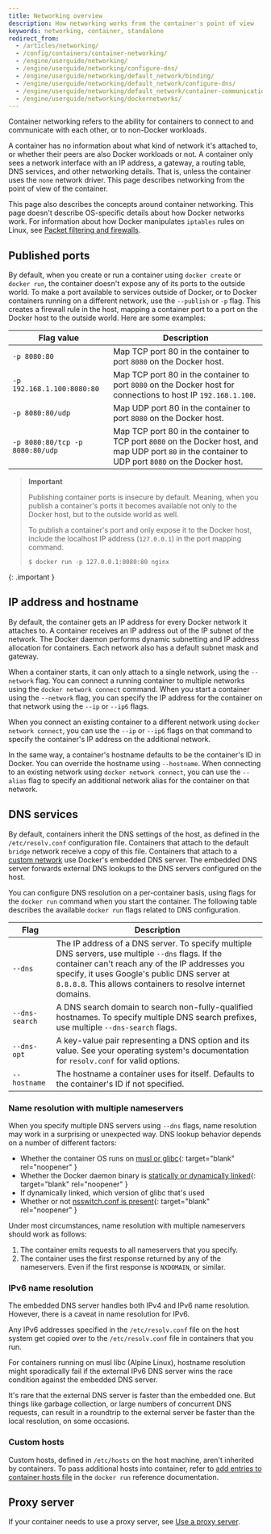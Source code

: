 ```yaml
---
title: Networking overview
description: How networking works from the container's point of view
keywords: networking, container, standalone
redirect_from:
  - /articles/networking/
  - /config/containers/container-networking/
  - /engine/userguide/networking/
  - /engine/userguide/networking/configure-dns/
  - /engine/userguide/networking/default_network/binding/
  - /engine/userguide/networking/default_network/configure-dns/
  - /engine/userguide/networking/default_network/container-communication/
  - /engine/userguide/networking/dockernetworks/
---
```


Container networking refers to the ability for containers to connect to and
communicate with each other, or to non-Docker workloads.

A container has no information about what kind of network it's attached to,
or whether their peers are also Docker workloads or not.
A container only sees a network interface with an IP address,
a gateway, a routing table, DNS services, and other networking details.
That is, unless the container uses the `none` network driver.
This page describes networking from the point of view of the container.

This page also describes the concepts around container networking.
This page doesn't describe OS-specific details about how Docker networks work.
For information about how Docker manipulates `iptables` rules on Linux,
see [Packet filtering and firewalls](packet-filtering-firewalls.md).

## Published ports

By default, when you create or run a container using `docker create` or `docker run`,
the container doesn't expose any of its ports to the outside world.
To make a port available to services outside of Docker,
or to Docker containers running on a different network,
use the `--publish` or `-p` flag.
This creates a firewall rule in the host,
mapping a container port to a port on the Docker host to the outside world.
Here are some examples:

| Flag value                      | Description                                                                                                                                           |
| ------------------------------- | ----------------------------------------------------------------------------------------------------------------------------------------------------- |
| `-p 8080:80`                    | Map TCP port 80 in the container to port `8080` on the Docker host.                                                                                   |
| `-p 192.168.1.100:8080:80`      | Map TCP port 80 in the container to port `8080` on the Docker host for connections to host IP `192.168.1.100`.                                        |
| `-p 8080:80/udp`                | Map UDP port 80 in the container to port `8080` on the Docker host.                                                                                   |
| `-p 8080:80/tcp -p 8080:80/udp` | Map TCP port 80 in the container to TCP port `8080` on the Docker host, and map UDP port `80` in the container to UDP port `8080` on the Docker host. |

> **Important**
>
> Publishing container ports is insecure by default. Meaning, when you publish
> a container's ports it becomes available not only to the Docker host, but to
> the outside world as well.
>
> To publish a container's port and only expose it to the Docker host, include
> the localhost IP address (`127.0.0.1`) in the port mapping command.
>
> ```console
> $ docker run -p 127.0.0.1:8080:80 nginx
> ```
{: .important }

## IP address and hostname

By default, the container gets an IP address for every Docker network it attaches to.
A container receives an IP address out of the IP subnet of the network.
The Docker daemon performs dynamic subnetting and IP address allocation for containers.
Each network also has a default subnet mask and gateway.

When a container starts, it can only attach to a single network, using the `--network` flag.
You can connect a running container to multiple networks using the `docker network connect` command.
When you start a container using the `--network` flag,
you can specify the IP address for the container on that network using the `--ip` or `--ip6` flags.

When you connect an existing container to a different network using `docker network connect`,
you can use the `--ip` or `--ip6` flags on that command
to specify the container's IP address on the additional network.

In the same way, a container's hostname defaults to be the container's ID in Docker.
You can override the hostname using `--hostname`.
When connecting to an existing network using `docker network connect`,
you can use the `--alias` flag to specify an additional network alias for the container on that network.

## DNS services

By default, containers inherit the DNS settings of the host,
as defined in the `/etc/resolv.conf` configuration file.
Containers that attach to the default `bridge` network receive a copy of this file.
Containers that attach to a
[custom network](network-tutorial-standalone.md#use-user-defined-bridge-networks)
use Docker's embedded DNS server.
The embedded DNS server forwards external DNS lookups to the DNS servers configured on the host.

You can configure DNS resolution on a per-container basis, using flags for the
`docker run` command when you start the container. The following table
describes the available `docker run` flags related to DNS configuration.

| Flag           | Description                                                                                                                                                                                                                                                         |
| -------------- | ------------------------------------------------------------------------------------------------------------------------------------------------------------------------------------------------------------------------------------------------------------------- |
| `--dns`        | The IP address of a DNS server. To specify multiple DNS servers, use multiple `--dns` flags. If the container can't reach any of the IP addresses you specify, it uses Google's public DNS server at `8.8.8.8`. This allows containers to resolve internet domains. |
| `--dns-search` | A DNS search domain to search non-fully-qualified hostnames. To specify multiple DNS search prefixes, use multiple `--dns-search` flags.                                                                                                                            |
| `--dns-opt`    | A key-value pair representing a DNS option and its value. See your operating system's documentation for `resolv.conf` for valid options.                                                                                                                            |
| `--hostname`   | The hostname a container uses for itself. Defaults to the container's ID if not specified.                                                                                                                                                                          |

### Name resolution with multiple nameservers

When you specify multiple DNS servers using `--dns` flags, name resolution may
work in a surprising or unexpected way. DNS lookup behavior depends on a number
of different factors:

- Whether the container OS runs on [musl or glibc](https://wiki.musl-libc.org/functional-differences-from-glibc.html#Name_Resolver/DNS){: target="blank" rel="noopener" }
- Whether the Docker daemon binary is [statically or dynamically linked](https://pkg.go.dev/net#hdr-Name_Resolution){: target="blank" rel="noopener" }
- If dynamically linked, which version of glibc that's used
- Whether or not [nsswitch.conf is present](https://tldp.org/LDP/nag2/x-087-2-resolv.library.html#X-087-2-RESOLV.NSSWITCH-CONF){: target="blank" rel="noopener" }

Under most circumstances, name resolution with multiple nameservers should work
as follows:

1. The container emits requests to all nameservers that you specify.
2. The container uses the first response returned by any of the nameservers.
   Even if the first response is `NXDOMAIN`, or similar.

### IPv6 name resolution

The embedded DNS server handles both IPv4 and IPv6 name resolution. However,
there is a caveat in name resolution for IPv6.

Any IPv6 addresses specified in the `/etc/resolv.conf` file on the host system
get copied over to the `/etc/resolv.conf` file in containers that you run.

For containers running on musl libc (Alpine Linux), hostname resolution might
sporadically fail if the external IPv6 DNS server wins the race condition
against the embedded DNS server.

It's rare that the external DNS server is faster than the embedded one. But
things like garbage collection, or large numbers of concurrent DNS requests,
can result in a roundtrip to the external server be faster than the local
resolution, on some occasions.

### Custom hosts

Custom hosts, defined in `/etc/hosts` on the host machine, aren't inherited by containers.
To pass additional hosts into container, refer to
[add entries to container hosts file](../engine/reference/commandline/run.md#add-host)
in the `docker run` reference documentation.

## Proxy server

If your container needs to use a proxy server, see
[Use a proxy server](proxy.md).
